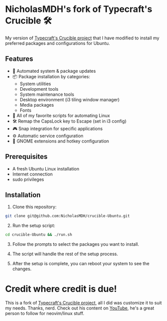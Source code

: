 # NicholasMDH's fork of Typecraft's Crucible 🛠️

My version of [Typecraft's Crucible project](https://github.com/typecraft-dev/crucible) that I have modified to install my preferred packages and configurations for Ubuntu.

## Features

- 🔄 Automated system & package updates
- 📦 Package installation by categories:
  - System utilities
  - Development tools
  - System maintenance tools
  - Desktop environment (i3 tiling window manager)
  - Media packages
  - Fonts
- 📄 All of my favorite scripts for automating Linux
- 🛠️ Remap the CapsLock key to Escape (set in i3 config)
- 🎮 Snap integration for specific applications
- ⚙️ Automatic service configuration
- 🔧 GNOME extensions and hotkey configuration

## Prerequisites

- A fresh Ubuntu Linux installation
- Internet connection
- sudo privileges

## Installation

1. Clone this repository:

```bash
git clone git@github.com:NicholasMDH/crucible-Ubuntu.git
```

2. Run the setup script:

```bash
cd crucible-Ubuntu && ./run.sh
```

3. Follow the prompts to select the packages you want to install.

4. The script will handle the rest of the setup process.

5. After the setup is complete, you can reboot your system to see the changes.

# Credit where credit is due!
This is a fork of [Typecraft's Crucible project](https://github.com/typecraft-dev/crucible), all I did was customize it to suit my needs. Thanks, nerd.
Check out his content on [YouTube](https://www.youtube.com/@typecraft_dev), he's a great person to follow for neovim/linux stuff.
